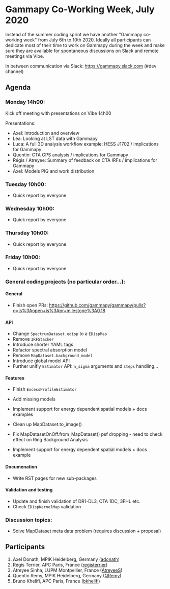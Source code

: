 # Gammapy Co-Working Week, July 2020

Instead of the summer coding sprint we have another "Gammapy co-working week" from July 6th to 10th 2020.
Ideally all participants can dedicate most of their time to work on Gammapy during the week and make sure
they are available for spontaneous discussions on Slack and remote meetings via Vibe. 

In between communication via Slack: https://gammapy.slack.com (#dev channel)

## Agenda

### Monday 14h00:
Kick off meeting with presentations on Vibe 14h00

Presentations:
- Axel: Introduction and overview
- Léa: Looking at LST data with Gammapy
- Luca: A full 3D analysis workflow example: HESS J1702 / implications for Gammapy
- Quentin: CTA GPS analysis / implications for Gammapy
- Régis / Atreyee: Summary of feedback on CTA IRFs / implications for Gammapy
- Axel: Models PIG and work distribution

### Tuesday 10h00:
- Quick report by everyone

### Wednesday 10h00:
- Quick report by everyone

### Thursday 10h00:
- Quick report by everyone
 
### Friday 10h00:
- Quick report by everyone

### General coding projects (no particular order...):
#### General
- Finish open PRs: https://github.com/gammapy/gammapy/pulls?q=is%3Aopen+is%3Apr+milestone%3A0.18

#### API
- Change `SpectrumDataset.edisp` to a `EDispMap`
- Remove `IRFStacker`
- Introduce shorter YAML tags
- Refactor spectral absorption model
- Remove `MapDataset.background_model`
- Introduce global model API
- Further unifiy `Estimator` API: `n_sigma` arguments and `steps` handling...

#### Features
- Finish  `ExcessProfileEstimator`
- Add missing models
- Implement support for energy dependent spatial models + docs examples
- Clean up MapDataset.to_image()
- Fix MapDatasetOnOff.from_MapDataset() psf dropping - need to check effect on Ring Background Analysis

- Implement support for energy dependent spatial models + docs example

#### Documenation
- Write RST pages for new sub-packages

#### Validation and testing
- Update and finish validation of DR1-DL3, CTA 1DC, 3FHL etc.
- Check `EDispKernelMap` validation

### Discussion topics:
- Solve MapDataset meta data problem (requires discussion + proposal)


## Participants

1. Axel Donath, MPIK Heidelberg, Germany ([adonath](https://github.com/adonath))
2. Régis Terrier, APC Paris, France ([registerrier](https://github.com/registerrier))
3. Atreyee Sinha, LUPM Montpellier, France ([AtreyeeS](https://github.com/AtreyeeS)) 
4. Quentin Remy, MPIK Heidelberg, Germany ([QRemy](https://github.com/QRemy)) 
5. Bruno Khelifi, APC Paris, France ([bkhelifi](https://github.com/bkhelifi)) 
